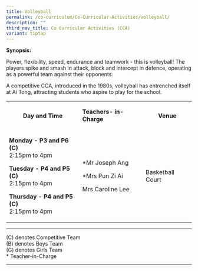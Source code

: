 ```yaml
---
title: Volleyball
permalink: /co-curriculum/Co-Curricular-Activities/volleyball/
description: ""
third_nav_title: Co Curricular Activities (CCA)
variant: tiptap
---
```

<p><strong>Synopsis:</strong>
</p>
<p>Power, flexibility, speed, endurance and teamwork - this is volleyball!
The players spike and smash in attack, block and intercept in defence,
operating as a powerful team against their opponents.</p>
<p>A competitive CCA, introduced in the 1980s, volleyball has entrenched
itself at Ai Tong, attracting students who aspire to play for the school.</p>
<p></p>
<table style="minWidth: 75px">
<colgroup>
<col>
<col>
<col>
</colgroup>
<tbody>
<tr>
<th rowspan="1" colspan="1">
<p>Day and Time</p>
</th>
<td rowspan="1" colspan="1">
<p><strong>Teachers- in-Charge</strong>
</p>
</td>
<th rowspan="1" colspan="1">
<p>Venue</p>
</th>
</tr>
<tr>
<td rowspan="1" colspan="1">
<p><strong>Monday - P3 and P6 (C)</strong> 
<br>2:15pm to 4pm</p>
<p><strong>Tuesday - P4 and P5 (C) </strong>
<br>2:15pm to 4pm</p>
<p><strong>Thursday - P4 and P5 (C)</strong> 
<br>2:15pm to 4pm</p>
</td>
<td rowspan="1" colspan="1">
<p>*Mr Joseph Ang</p>
<p>*Mrs Pun Zi Ai</p>
<p>Mrs Caroline Lee</p>
<p></p>
</td>
<td rowspan="1" colspan="1">
<p>Basketball Court</p>
</td>
</tr>
</tbody>
</table>
<hr>
<p>(C) denotes Competitive Team
<br>(B) denotes Boys Team
<br>(G) denotes Girls Team
<br>* Teacher-in-Charge</p>
<hr>
<p></p>
<p></p>